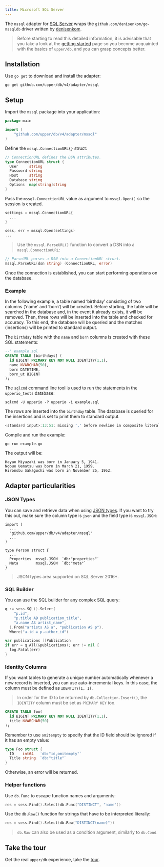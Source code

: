 ```yaml
---
title: Microsoft SQL Server
---
```


The `mssql` adapter for [SQL Server][2] wraps the
`github.com/denisenkom/go-mssqldb` driver written by [denisenkom][1].

> Before starting to read this detailed information, it is advisable that you
> take a look at the [getting started](/v4/getting-started) page so you become
> acquainted with the basics of `upper/db`, and you can grasp concepts better.

## Installation

Use `go get` to download and install the adapter:

```
go get github.com/upper/db/v4/adapter/mssql
```

## Setup

Import the `mssql` package into your application:

```go
package main

import (
	"github.com/upper/db/v4/adapter/mssql"
)
```

Define the `mssql.ConnectionURL{}` struct:

```go
// ConnectionURL defines the DSN attributes.
type ConnectionURL struct {
  User     string
  Password string
  Host     string
  Database string
  Options  map[string]string
}
```

Pass the `mssql.ConnectionURL` value as argument to `mssql.Open()` so the
session is created.

```go
settings = mssql.ConnectionURL{
  ...
}

sess, err = mssql.Open(settings)
...
```

> Use the `mssql.ParseURL()` function to convert a DSN into a
> `mssql.ConnectionURL`:

```go
// ParseURL parses a DSN into a ConnectionURL struct.
mssql.ParseURL(dsn string) (ConnectionURL, error)
```

Once the connection is established, you can start performing operations on the
database.

### Example

In the following example, a table named ‘birthday’ consisting of two columns
(‘name’ and ‘born’) will be created. Before starting, the table will be
searched in the database and, in the event it already exists, it will be
removed. Then, three rows will be inserted into the table and checked for
accuracy. To this end, the database will be queried and the matches
(insertions) will be printed to standard output.

The `birthday` table with the `name` and `born` columns is created with these
SQL statements:

```sql
--' example.sql
CREATE TABLE [birthdays] (
  id BIGINT PRIMARY KEY NOT NULL IDENTITY(1,1),
  name NVARCHAR(50),
  born DATETIME,
  born_ut BIGINT
);
```

The `sqlcmd` command line tool is used to run the statements in the
`upperio_tests` database:

```
sqlcmd -U upperio -P upperio -i example.sql
```

The rows are inserted into the `birthday` table. The database is queried for
the insertions and is set to print them to standard output.

```go
<standard input>:13:51: missing ',' before newline in composite literal
```

Compile and run the example:

```
go run example.go
```

The output will be:

```
Hayao Miyazaki was born in January 5, 1941.
Nobuo Uematsu was born in March 21, 1959.
Hironobu Sakaguchi was born in November 25, 1962.
```

## Adapter particularities

### JSON Types

You can save and retrieve data when using [JSON
types](https://docs.microsoft.com/en-us/sql/relational-databases/json/json-data-sql-server?view=sql-server-2017).
If you want to try this out, make sure the column type is `json` and the field
type is `mssql.JSON`:

```
import (
  ...
  "github.com/upper/db/v4/adapter/mssql"
  ...
)

type Person struct {
  ...
  Properties  mssql.JSON  `db:"properties"`
  Meta        mssql.JSON  `db:"meta"`
}
```

> JSON types area supported on SQL Server 2016+.

### SQL Builder

You can use the SQL builder for any complex SQL query:

```go
q := sess.SQL().Select(
    "p.id",
    "p.title AD publication_title",
    "a.name AS artist_name",
  ).From("artists AS a", "publication AS p").
  Where("a.id = p.author_id")

var publications []Publication
if err = q.All(&publications); err != nil {
  log.Fatal(err)
}
```

### Identity Columns

If you want tables to generate a unique number automatically whenever a new
record is inserted, you can use auto-incremental keys. In this case, the column
must be defined as `IDENTITY(1, 1)`.

> In order for the ID to be returned by `db.Collection.Insert()`, the
> `IDENTITY` column must be set as `PRIMARY KEY` too.

```sql
CREATE TABLE foo(
  id BIGINT PRIMARY KEY NOT NULL IDENTITY(1,1),
  title NVARCHAR(50)
);
```

Remember to use `omitempty` to specify that the ID field should be ignored if
it has an empty value:

```go
type Foo struct {
  ID    int64   `db:"id,omitempty"`
  Title string  `db:"title"`
}
```

Otherwise, an error will be returned.

### Helper functions

Use `db.Func` to escape function names and arguments:

```go
res = sess.Find().Select(db.Func("DISTINCT", "name"))
```

Use the `db.Raw()` function for strings that have to be interpreted literally:

```go
res = sess.Find().Select(db.Raw("DISTINCT(name)"))
```

> `db.Raw` can also be used as a condition argument, similarly to `db.Cond`.

## Take the tour

Get the real `upper/db` experience, take the [tour](/tour).

[1]: https://github.com/denisenkom
[2]: https://www.microsoft.com/en-us/sql-server/sql-server-2016
